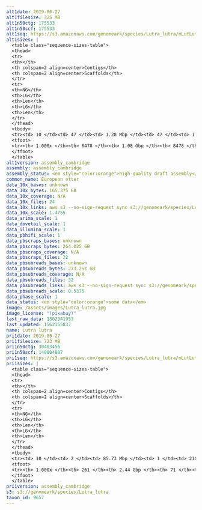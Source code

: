 ```yaml
---
alt1date: 2019-06-27
alt1filesize: 325 MB
alt1n50ctg: 175533
alt1n50scf: 175533
alt1seq: https://s3.amazonaws.com/genomeark/species/Lutra_lutra/mLutLut1/assembly_cambridge/mLutLut1.alt.asm.20190627.fasta.gz
alt1sizes: |
  <table class="sequence-sizes-table">
  <thead>
  <tr>
  <th></th>
  <th colspan=2 align=center>Contigs</th>
  <th colspan=2 align=center>Scaffolds</th>
  </tr>
  <tr>
  <th>NG</th>
  <th>LG</th>
  <th>Len</th>
  <th>LG</th>
  <th>Len</th>
  </tr>
  </thead>
  <tbody>
  <tr><td> 10 </td><td> 47 </td><td> 1.28 Mbp </td><td> 47 </td><td> 1.28 Mbp </td></tr>  <tr><td> 20 </td><td> 196 </td><td> 0.51 Mbp </td><td> 196 </td><td> 0.51 Mbp </td></tr>  <tr><td> 30 </td><td> 470 </td><td> 0.32 Mbp </td><td> 470 </td><td> 0.32 Mbp </td></tr>  <tr><td> 40 </td><td> 867 </td><td> 0.23 Mbp </td><td> 867 </td><td> 0.23 Mbp </td></tr>  <tr style="background-color:#cccccc;"><td> 50 </td><td> 1404 </td><td> 0.18 Mbp </td><td> 1404 </td><td> 0.18 Mbp </td></tr>  <tr><td> 60 </td><td> 2109 </td><td> 0.13 Mbp </td><td> 2109 </td><td> 0.13 Mbp </td></tr>  <tr><td> 70 </td><td> 3038 </td><td> 0.10 Mbp </td><td> 3038 </td><td> 0.10 Mbp </td></tr>  <tr><td> 80 </td><td> 4266 </td><td> 76.83 Kbp </td><td> 4266 </td><td> 76.83 Kbp </td></tr>  <tr><td> 90 </td><td> 5885 </td><td> 57.85 Kbp </td><td> 5885 </td><td> 57.85 Kbp </td></tr>  <tr><td> 100 </td><td> 8477 </td><td> 3  bp </td><td> 8477 </td><td> 3  bp </td></tr>  </tbody>
  <tfoot>
  <tr><th> 1.000x </th><th> 8478 </th><th> 1.08 Gbp </th><th> 8478 </th><th> 1.08 Gbp </th></tr>
  </tfoot>
  </table>
alt1version: assembly_cambridge
assembly: assembly_cambridge
assembly_status: <em style="color:orange">high-quality draft assembly</em>
common_name: European otter
data_10x_bases: unknown
data_10x_bytes: 165.375 GB
data_10x_coverage: N/A
data_10x_files: 24
data_10x_links: aws s3 --no-sign-request sync s3://genomeark/species/Lutra_lutra/mLutLut1/genomic_data/10x/ .<br>
data_10x_scale: 1.4755
data_arima_scale: 1
data_dovetail_scale: 1
data_illumina_scale: 1
data_pbhifi_scale: 1
data_pbscraps_bases: unknown
data_pbscraps_bytes: 264.025 GB
data_pbscraps_coverage: N/A
data_pbscraps_files: 32
data_pbsubreads_bases: unknown
data_pbsubreads_bytes: 273.251 GB
data_pbsubreads_coverage: N/A
data_pbsubreads_files: 32
data_pbsubreads_links: aws s3 --no-sign-request sync s3://genomeark/species/Lutra_lutra/mLutLut1/genomic_data/pacbio/ . --exclude "*scraps.bam* --exclude "*ccs.bam*"<br>
data_pbsubreads_scale: 0.5375
data_phase_scale: 1
data_status: <em style="color:orange">some data</em>
image: /assets/images/Lutra_lutra.jpg
image_license: "(pixabay)"
last_raw_data: 1562341953
last_updated: 1562355837
name: Lutra lutra
pri1date: 2019-06-27
pri1filesize: 723 MB
pri1n50ctg: 30403456
pri1n50scf: 149004807
pri1seq: https://s3.amazonaws.com/genomeark/species/Lutra_lutra/mLutLut1/assembly_cambridge/mLutLut1.pri.asm.20190627.fasta.gz
pri1sizes: |
  <table class="sequence-sizes-table">
  <thead>
  <tr>
  <th></th>
  <th colspan=2 align=center>Contigs</th>
  <th colspan=2 align=center>Scaffolds</th>
  </tr>
  <tr>
  <th>NG</th>
  <th>LG</th>
  <th>Len</th>
  <th>LG</th>
  <th>Len</th>
  </tr>
  </thead>
  <tbody>
  <tr><td> 10 </td><td> 2 </td><td> 85.73 Mbp </td><td> 1 </td><td> 210.51 Mbp </td></tr>  <tr><td> 20 </td><td> 6 </td><td> 54.24 Mbp </td><td> 2 </td><td> 201.32 Mbp </td></tr>  <tr><td> 30 </td><td> 10 </td><td> 52.24 Mbp </td><td> 3 </td><td> 197.71 Mbp </td></tr>  <tr><td> 40 </td><td> 16 </td><td> 39.86 Mbp </td><td> 4 </td><td> 164.58 Mbp </td></tr>  <tr style="background-color:#cccccc;"><td> 50 </td><td> 22 </td><td style="background-color:#88ff88;"> 30.40 Mbp </td><td> 6 </td><td style="background-color:#88ff88;"> 149.00 Mbp </td></tr>  <tr><td> 60 </td><td> 31 </td><td> 24.23 Mbp </td><td> 8 </td><td> 144.09 Mbp </td></tr>  <tr><td> 70 </td><td> 43 </td><td> 18.92 Mbp </td><td> 10 </td><td> 108.79 Mbp </td></tr>  <tr><td> 80 </td><td> 58 </td><td> 14.55 Mbp </td><td> 12 </td><td> 96.45 Mbp </td></tr>  <tr><td> 90 </td><td> 80 </td><td> 7.48 Mbp </td><td> 15 </td><td> 69.99 Mbp </td></tr>  <tr><td> 100 </td><td> 260 </td><td> 3.00 Kbp </td><td> 70 </td><td> 3.00 Kbp </td></tr>  </tbody>
  <tfoot>
  <tr><th> 1.000x </th><th> 261 </th><th> 2.44 Gbp </th><th> 71 </th><th> 2.44 Gbp </th></tr>
  </tfoot>
  </table>
pri1version: assembly_cambridge
s3: s3://genomeark/species/Lutra_lutra
taxon_id: 9657
---
```

